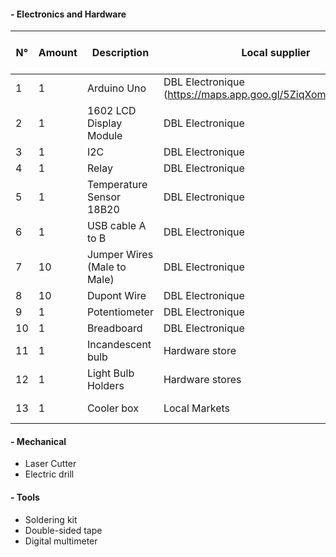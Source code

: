 #### - Electronics and Hardware
| N° | Amount | Description                 | Local supplier   | Cost (F CFA) | Datasheet |
|----|--------|-----------------            |------------------|--------------|--------------|
| 1  | 1      | Arduino Uno                 | DBL Electronique (https://maps.app.goo.gl/5ZiqXomu7RbgKoKo7| 7000         | [Datasheet](https://github.com/FOSH-following-demand/Incubator/blob/master/hardware/datasheets/Arduino_Uno.pdf) |
| 2  | 1      | 1602 LCD Display Module     | DBL Electronique | 3000         | [Datasheet](https://github.com/FOSH-following-demand/Incubator/blob/master/hardware/datasheets/1602A.pdf)|
| 3  | 1      | I2C                         | DBL Electronique | 1500         |           |
| 4  | 1      | Relay                       | DBL Electronique | 1000         |           |
| 5  | 1      | Temperature Sensor 18B20                  | DBL Electronique | 3500         | [Datasheet](https://github.com/FOSH-following-demand/Incubator/blob/master/hardware/datasheets/DS18B20.pdf)|
| 6  | 1      | USB cable A to B            | DBL Electronique | 1000         |           |
| 7  | 10     | Jumper Wires (Male to Male) | DBL Electronique | 500          |           |
| 8  | 10     | Dupont Wire                 | DBL Electronique | 500          |           |
| 9  | 1      | Potentiometer               | DBL Electronique | 250          |           |
| 10 | 1      | Breadboard                  | DBL Electronique | 1500         |           |
| 11 | 1      | Incandescent bulb           | Hardware store   |500           |           |
| 12 | 1      | Light Bulb Holders          | Hardware stores  |250           |           |
| 13 | 1      | Cooler box                  | Local Markets    | 25 000       |           |

#### - Mechanical
- Laser Cutter 
- Electric drill

#### - Tools
- Soldering kit
- Double-sided tape
- Digital multimeter


